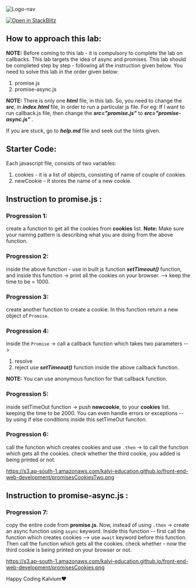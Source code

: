 ![Logo-nav](https://s3.ap-south-1.amazonaws.com/kalvi-education.github.io/front-end-web-development/Kalvium-Logo.png)

[![Open in StackBlitz](https://developer.stackblitz.com/img/open_in_stackblitz.svg)](https://stackblitz.nikjos.in/open?repo=nikiljos/lab-promises-2-CSK101-M3-L113)

## How to approach this lab:

**NOTE:** Before coming to this lab - it is compulsory to complete the lab on callbacks.
This lab targets the idea of async and promises. This lab should be completed step by step - following all the instruction given below.
You need to solve this lab in the order given below:

1. promise.js
2. promise-async.js

**NOTE:** There is only one **_html_** file, in this lab. So, you need to change the **_src_**, in **_index.html_** file, in order to run a particular js file.
For eg:
If I want to run callback.js file, then change the **_src="promise.js"_** to **_src="promise-async.js"_** .

If you are stuck, go to **_help.md_** file and seek out the hints given.

## Starter Code:

Each javascript file, consists of two variables:

1. cookies - it is a list of objects, consisting of name of couple of cookies.
2. newCookie - it stores the name of a new cookie.

## Instruction to promise.js :

### Progression 1:

create a function to get all the cookies from **cookies** list.
**Note:** Make sure your naming pattern is describing what you are doing from the above function.

### Progression 2:

inside the above function - use in built js function **_setTimeout()_** function, and inside this function -> print all the cookies on your browser. --> keep the time to be = 1000.

### Progression 3:

create another function to create a cookie. In this function return a new object of `Promise`.

### Progression 4:

inside the `Promise` -> call a callback function which takes two parameters -->

1. resolve
2. reject
   use **_setTimeout()_** function inside the above callback function.

**NOTE:** You can use anonymous function for that callback function.

### Progression 5:

inside setTimeOut function -> push **newcookie**, to your **cookies** list. keeping the time to be 2000.
You can even handle errors or exceptions -- by using if else conditions inside this setTimeOut funciton.

### Progression 6:

call the function which creates cookies and use `.then` -> to call the function which gets all the cookies.
check whether the third cookie, you added is being printed or not.

https://s3.ap-south-1.amazonaws.com/kalvi-education.github.io/front-end-web-development/promisesCookiesTwo.png

## Instruction to promise-async.js :

### Progression 7:

copy the entire code from **promise.js**.
Now, instead of using `.then` -> create an async function using `async` keyword.
Inside this function -- first call the function which creates cookies --> use `await` keyword before this function.
Then call the function which gets all the cookies.
check whether - now the third cookie is being printed on your browser or not.

https://s3.ap-south-1.amazonaws.com/kalvi-education.github.io/front-end-web-development/promisesCookies.png

Happy Coding Kalvium❤️
